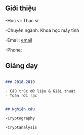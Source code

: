 ## Giới thiệu

-Học vị: Thạc sĩ

-Chuyên ngành: Khoa học máy tính

-Email: [email](nguyenchihieu@)

-Phone: 

## Giảng dạy

```markdown

### 2018-2019

- Cấu trúc dữ liệu & Giải thuật
- Toán rời rạc


## Nghiên cứu

-Cryptography

-Cryptanalysis


